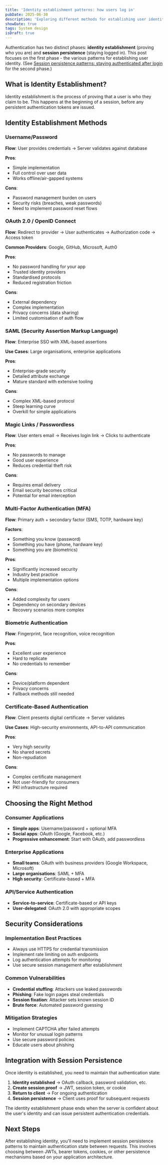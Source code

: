 ```yaml
---
title: 'Identity establishment patterns: how users log in'
pubDate: 2025-06-30
description: 'Exploring different methods for establishing user identity in web applications.'
showDate: true
tags: System design
isDraft: true
---
```


Authentication has two distinct phases: **identity establishment** (proving who you are) and **session persistence** (staying logged in). This post focuses on the first phase - the various patterns for establishing user identity. (See [Session persistence patterns: staying authenticated after login](/blog/2025/session-persistence-patterns) for the second phase.)

## What is Identity Establishment?

Identity establishment is the process of proving that a user is who they claim to be. This happens at the beginning of a session, before any persistent authentication tokens are issued.

## Identity Establishment Methods

### Username/Password

**Flow**: User provides credentials → Server validates against database

**Pros**:

- Simple implementation
- Full control over user data
- Works offline/air-gapped systems

**Cons**:

- Password management burden on users
- Security risks (breaches, weak passwords)
- Need to implement password reset flows

### OAuth 2.0 / OpenID Connect

**Flow**: Redirect to provider → User authenticates → Authorization code → Access token

**Common Providers**: Google, GitHub, Microsoft, Auth0

**Pros**:

- No password handling for your app
- Trusted identity providers
- Standardised protocols
- Reduced registration friction

**Cons**:

- External dependency
- Complex implementation
- Privacy concerns (data sharing)
- Limited customisation of auth flow

### SAML (Security Assertion Markup Language)

**Flow**: Enterprise SSO with XML-based assertions

**Use Cases**: Large organisations, enterprise applications

**Pros**:

- Enterprise-grade security
- Detailed attribute exchange
- Mature standard with extensive tooling

**Cons**:

- Complex XML-based protocol
- Steep learning curve
- Overkill for simple applications

### Magic Links / Passwordless

**Flow**: User enters email → Receives login link → Clicks to authenticate

**Pros**:

- No passwords to manage
- Good user experience
- Reduces credential theft risk

**Cons**:

- Requires email delivery
- Email security becomes critical
- Potential for email interception

### Multi-Factor Authentication (MFA)

**Flow**: Primary auth + secondary factor (SMS, TOTP, hardware key)

**Factors**:

- Something you know (password)
- Something you have (phone, hardware key)
- Something you are (biometrics)

**Pros**:

- Significantly increased security
- Industry best practice
- Multiple implementation options

**Cons**:

- Added complexity for users
- Dependency on secondary devices
- Recovery scenarios more complex

### Biometric Authentication

**Flow**: Fingerprint, face recognition, voice recognition

**Pros**:

- Excellent user experience
- Hard to replicate
- No credentials to remember

**Cons**:

- Device/platform dependent
- Privacy concerns
- Fallback methods still needed

### Certificate-Based Authentication

**Flow**: Client presents digital certificate → Server validates

**Use Cases**: High-security environments, API-to-API communication

**Pros**:

- Very high security
- No shared secrets
- Non-repudiation

**Cons**:

- Complex certificate management
- Not user-friendly for consumers
- PKI infrastructure required

## Choosing the Right Method

### Consumer Applications

- **Simple apps**: Username/password + optional MFA
- **Social apps**: OAuth (Google, Facebook, etc.)
- **Progressive enhancement**: Start with OAuth, add passwordless

### Enterprise Applications

- **Small teams**: OAuth with business providers (Google Workspace, Microsoft)
- **Large organisations**: SAML + MFA
- **High security**: Certificate-based + MFA

### API/Service Authentication

- **Service-to-service**: Certificate-based or API keys
- **User-delegated**: OAuth 2.0 with appropriate scopes

## Security Considerations

### Implementation Best Practices

- Always use HTTPS for credential transmission
- Implement rate limiting on auth endpoints
- Log authentication attempts for monitoring
- Use secure session management after establishment

### Common Vulnerabilities

- **Credential stuffing**: Attackers use leaked passwords
- **Phishing**: Fake login pages steal credentials
- **Session fixation**: Attacker sets known session ID
- **Brute force**: Automated password guessing

### Mitigation Strategies

- Implement CAPTCHA after failed attempts
- Monitor for unusual login patterns
- Use secure password policies
- Educate users about phishing

## Integration with Session Persistence

Once identity is established, you need to maintain that authentication state:

1. **Identity established** → OAuth callback, password validation, etc.
2. **Create session proof** → JWT, session token, or cookie
3. **Return to client** → For ongoing authentication
4. **Session persistence** → Client uses proof for subsequent requests

The identity establishment phase ends when the server is confident about the user's identity and can issue persistent authentication credentials.

## Next Steps

After establishing identity, you'll need to implement session persistence patterns to maintain authentication state between requests. This involves choosing between JWTs, bearer tokens, cookies, or other persistence mechanisms based on your application architecture.
